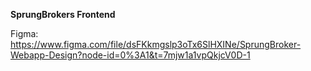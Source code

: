 **SprungBrokers Frontend**

Figma: https://www.figma.com/file/dsFKkmgslp3oTx6SlHXINe/SprungBroker-Webapp-Design?node-id=0%3A1&t=7mjw1a1vpQkjcV0D-1

